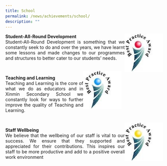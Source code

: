 ```yaml
---
title: School
permalink: /news/achievements/school/
description: ""
---
```

<p style="float:right; margin: 0 10px 0px 0">
<img src="/images/BPA-Student-All-Round%20Development.jpeg" alt="Student-All-Round Development" style="width:120px"></p>
<p style="text-align:justify"><strong>Student-All-Round Development</strong><br>Student-All-Round Development is something that we constantly seek to do and over the years, we have learnt some lessons and made changes to our programmes and structures to better cater to our students’ needs.</p>

<br>

<p style="float:right; margin: 0 10px 0px 0">
<img src="/images/BPA-Teaching%20and%20Learning.jpeg" alt="Teaching and Learning" style="width:120px"></p>
<p style="text-align:justify"><strong>Teaching and Learning</strong><br>
Teaching and Learning is the core of what we do as educators and in Xinmin Secondary School we constantly look for ways to further improve the quality of Teaching and Learning.</p>

<br>

<p style="float:right; margin: 0 10px 0px 0">
<img src="/images/BPA-Staff%20WellBeing.jpeg" alt="Staff WellBeing" style="width:120px"></p>
<p style="text-align:justify">
<strong>Staff Wellbeing</strong><br>We believe that the wellbeing of our staff is vital to our success. We ensure that they supported and appreciated for their contributions. This inspires our staff to be more productive and add to a positive overall work environment</p>

<br>